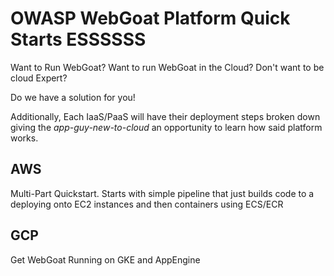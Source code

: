 # OWASP WebGoat Platform Quick Starts ESSSSSS

Want to Run WebGoat? Want to run WebGoat in the Cloud? Don't want to be cloud Expert?

Do we have a solution for you!


Additionally, Each IaaS/PaaS will have their deployment steps broken down giving the *app-guy-new-to-cloud* an opportunity to learn how said platform works.



## AWS

Multi-Part Quickstart. Starts with simple pipeline that just builds code to a deploying onto EC2 instances and then containers using ECS/ECR

## GCP

Get WebGoat Running on GKE and AppEngine




